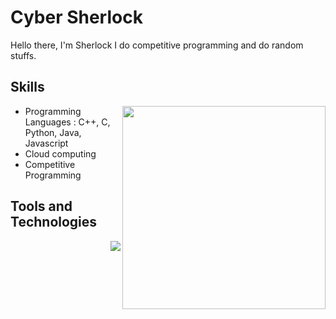 # Cyber Sherlock 
Hello there, I'm Sherlock
I do competitive programming and do random stuffs. 

## Skills
<div align=right>
    <a href="https://github.com/anuraghazra/github-readme-stats">
      <img width=325 align="right" src="https://github-readme-stats.vercel.app/api/top-langs/?username=Cyber-Sherlock&theme=highcontrast&langs_count=10&layout=compact" />
    </a>
</div>

* Programming Languages : C++, C, Python, Java, Javascript
* Cloud computing
* Competitive Programming

## Tools and Technologies

<img align = "right" src="https://github-readme-stats.vercel.app/api?username=Cyber-Sherlock&&show_icons=true&title_color=ffffff&icon_color=bb2acf&text_color=daf7dc&bg_color=151515">
